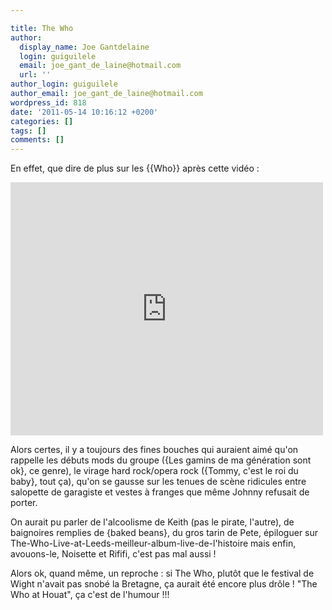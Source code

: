 ```yaml
---

title: The Who
author:
  display_name: Joe Gantdelaine
  login: guiguilele
  email: joe_gant_de_laine@hotmail.com
  url: ''
author_login: guiguilele
author_email: joe_gant_de_laine@hotmail.com
wordpress_id: 818
date: '2011-05-14 10:16:12 +0200'
categories: []
tags: []
comments: []
---
```

En effet, que dire de plus sur les {{Who}} après cette vidéo :

<iframe width="500" height="405" src="http://www.youtube.com/embed/BlXjIg4fH74" frameborder="0" allowfullscreen></iframe>

Alors certes, il y a toujours des fines bouches qui auraient aimé qu'on rappelle les débuts mods du groupe ({Les gamins de ma génération sont ok}, ce genre), le virage hard rock/opera rock ({Tommy, c'est le roi du baby}, tout ça), qu'on se gausse sur les tenues de scène ridicules entre salopette de garagiste et vestes à franges que même Johnny refusait de porter.

On aurait pu parler de l'alcoolisme de Keith (pas le pirate, l'autre), de baignoires remplies de {baked beans}, du gros tarin de Pete, épiloguer sur The-Who-Live-at-Leeds-meilleur-album-live-de-l'histoire mais enfin, avouons-le, Noisette et Rififi, c'est pas mal aussi !

Alors ok, quand même, un reproche : si The Who, plutôt que le festival de Wight n'avait pas snobé la Bretagne, ça aurait été encore plus drôle ! "The Who at Houat", ça c'est de l'humour !!!
